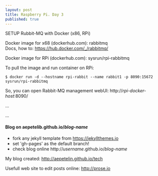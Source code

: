 ```yaml
---
layout: post
title: Raspberry Pi. Day 3
published: true
---
```


SETUP Rubbit-MQ with Docker (x86, RPi)  
  
Docker image for x68 (dockerhub.com): rabbitmq  
Docs, how to: <https://hub.docker.com/_/rabbitmq/>   
  
Docker image for RPi (dockerhub.com): sysrun/rpi-rabbitmq  
  
To pull the image and run container on RPi:    
  
	$ docker run -d --hostname rpi-rabbit --name rabbit1 -p 8090:15672 sysrun/rpi-rabbitmq    
    
So, you can open Rabbit-MQ management webUI: http://_rpi-docker-host_:8090/  
  
...  
  
...  
   

#### Blog on aepetelib.github.io/_blog-name_
* fork any jekyll template from <https://jekyllthemes.io>  
* set 'gh-pages' as the default branch!
* check blog online http://_username_.github.io/_blog-name_

My blog created: <http://aepetelin.github.io/tech>  

Usefull web site to edit posts online: <http://prose.io>   



